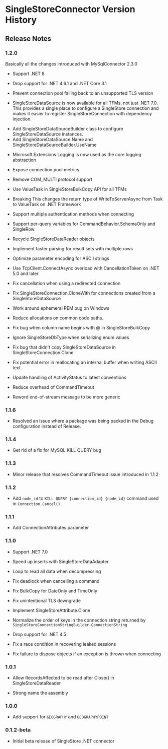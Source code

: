 # SingleStoreConnector Version History

## Release Notes

### 1.2.0

Basically all the changes introduced with MySqlConnector 2.3.0

* Support .NET 8

* Drop support for .NET 4.6.1 and .NET Core 3.1

* Prevent connection pool falling back to an unsupported TLS version

* SingleStoreDataSource is now available for all TFMs, not just .NET 7.0. This provides a single place to configure a SingleStore connection and makes it easier to register SingleStoreConnection with dependency injection.
- Add SingleStoreDataSourceBuilder class to configure SingleStoreDataSource instances.
- Add SingleStoreDataSource.Name and SingleStoreDataSourceBuilder.UseName

* Microsoft.Extensions.Logging is now used as the core logging abstraction

* Expose connection pool metrics

* Remove COM_MULTI protocol support

* Use ValueTask in SingleStoreBulkCopy API for all TFMs

* Breaking This changes the return type of WriteToServerAsync from Task<SingleStoreBulkCopyResult> to ValueTask<SingleStoreBulkCopyResult> on .NET Framework

* Support multiple authentication methods when connecting

* Support per-query variables for CommandBehavior.SchemaOnly and SingleRow

* Recycle SingleStoreDataReader objects

* Implement faster parsing for result sets with multiple rows

* Optimize parameter encoding for ASCII strings

* Use TcpClient.ConnectAsync overload with CancellationToken on .NET 5.0 and later

* Fix cancellation when using a redirected connection

* Fix SingleStoreConnection.CloneWith for connections created from a SingleStoreDataSource

* Work around ephemeral PEM bug on Windows

* Reduce allocations on common code paths.

* Fix bug when column name begins with @ in SingleStoreBulkCopy

* Ignore SingleStoreDbType when serializing enum values

* Fix bug that didn't copy SingleStoreDataSource in SingleStoreConnection.Clone

* Fix potential error in reallocating an internal buffer when writing ASCII text.

* Update handling of ActivityStatus to latest conventions

* Reduce overhead of CommandTimeout

* Reword end-of-stream message to be more generic

### 1.1.6

* Resolved an issue where a package was being packed in the Debug configuration instead of Release.

### 1.1.4

* Get rid of a fix for MySQL KILL QUERY bug

### 1.1.3

* Minor release that resolves CommandTimeout issue introduced in 1.1.2

### 1.1.2

* Add `node_id` to `KILL QUERY {connection_id} {node_id}` command used in `Connection.Cancel()`.

### 1.1.1

* Add ConnectionAttributes parameter

### 1.1.0

* Support .NET 7.0

* Speed up inserts with SingleStoreDataAdapter

* Loop to read all data when decompressing

* Fix deadlock when cancelling a command

* Fix BulkCopy for DateOnly and TimeOnly

* Fix unintentional TLS downgrade

* Implement SingleStoreAttribute.Clone

* Normalize the order of keys in the connection string returned by `SingleStoreConnectionStringBuilder.ConnectionString`

* Drop support for .NET 4.5

* Fix a race condition in recovering leaked sessions

* Fix failure to dispose objects if an exception is thrown when connecting

### 1.0.1

* Allow RecordsAffected to be read after Close() in SingleStoreDataReader

* Strong name the assembly

### 1.0.0

* Add support for `GEOGRAPHY` and `GEOGRAPHYPOINT`

### 0.1.2-beta

* Initial beta release of SingleStore .NET connector
